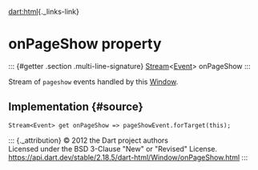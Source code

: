 [dart:html](../../dart-html/dart-html-library){._links-link}

onPageShow property
===================

::: {#getter .section .multi-line-signature}
[Stream](../../dart-async/stream-class)\<[Event](../event-class)\>
onPageShow
:::

Stream of `pageshow` events handled by this [Window](../window-class).

Implementation {#source}
--------------

``` {.language-dart data-language="dart"}
Stream<Event> get onPageShow => pageShowEvent.forTarget(this);
```

::: {._attribution}
© 2012 the Dart project authors\
Licensed under the BSD 3-Clause \"New\" or \"Revised\" License.\
<https://api.dart.dev/stable/2.18.5/dart-html/Window/onPageShow.html>
:::
